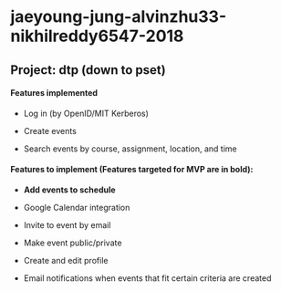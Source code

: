 # jaeyoung-jung-alvinzhu33-nikhilreddy6547-2018

## Project: dtp (down to pset)

#### Features implemented

* Log in (by OpenID/MIT Kerberos)

* Create events

* Search events by course, assignment, location, and time

#### Features to implement (Features targeted for MVP are in bold):

* **Add events to schedule**

* Google Calendar integration

* Invite to event by email

* Make event public/private

* Create and edit profile

* Email notifications when events that fit certain criteria are created
